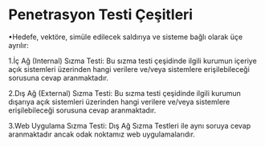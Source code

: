 # Penetrasyon Testi Çeşitleri

•Hedefe, vektöre, simüle edilecek saldırıya ve sisteme bağlı olarak üçe ayrılır:

1.İç Ağ \(Internal\) Sızma Testi: Bu sızma testi çeşidinde ilgili kurumun içeriye açık sistemleri üzerinden hangi verilere ve/veya sistemlere erişilebileceği sorusuna cevap aranmaktadır.

2.Dış Ağ \(External\) Sızma Testi: Bu sızma testi çeşidinde ilgili kurumun dışarıya açık sistemleri üzerinden hangi verilere ve/veya sistemlere erişilebileceği sorusuna cevap aranmaktadır.

3.Web Uygulama Sızma Testi: Dış Ağ Sızma Testleri ile aynı soruya cevap aranmaktadır ancak odak noktamız web uygulamalarıdır.

